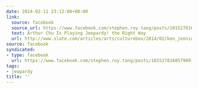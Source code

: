 ```yaml
---
date: 2014-02-11 23:12:00+00:00
link:
  source: facebook
  source_url: https://www.facebook.com/stephen.roy.tang/posts/10152781605798912
  text: Arthur Chu Is Playing Jeopardy! the Right Way
  url: http://www.slate.com/articles/arts/culturebox/2014/02/ken_jennings_on_jeopardy_champion_arthur_chu_and_daily_double_hunting.html
source: facebook
syndicated:
- type: facebook
  url: https://www.facebook.com/stephen.roy.tang/posts/10152781605798912
tags:
- jeopardy
title: ''
---
```



